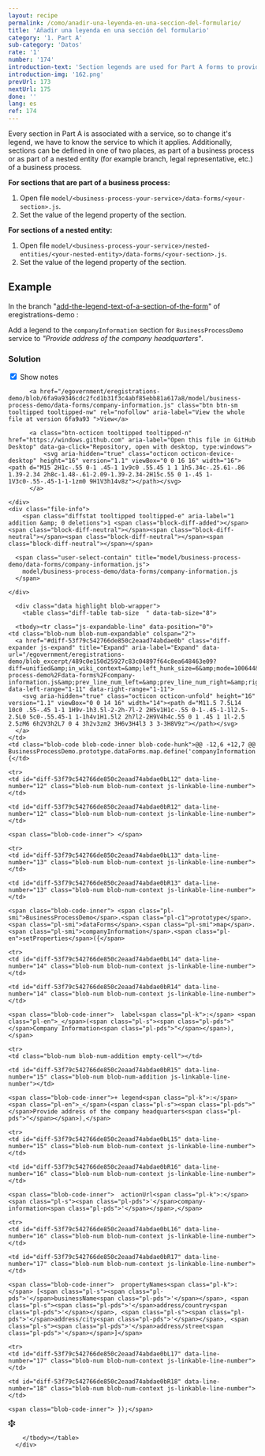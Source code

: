 ```yaml
---
layout: recipe
permalink: /como/anadir-una-leyenda-en-una-seccion-del-formulario/
title: 'Añadir una leyenda en una sección del formulario'
category: '1. Part A'
sub-category: 'Datos'
rate: '1'
number: '174'
introduction-text: 'Section legends are used for Part A forms to provide additional explanation for the user.'
introduction-img: '162.png'
prevUrl: 173
nextUrl: 175
done: ''
lang: es
ref: 174
---
```


Every section in Part A is associated with a service, so to change it's legend, we have to know the service to which it applies. Additionally, sections can be defined in one of two places, as part of a business process or as part of a nested entity (for example branch, legal representative, etc.) of a business process.

**For sections that are part of a business process:**

1. Open file `model/<business-process-your-service>/data-forms/<your-section>.js`.
2. Set the value of the legend property of the section.

**For sections of a nested entity:**

1. Open file `model/<business-process-your-service>/nested-entities/<your-nested-entity>/data-forms/<your-section>.js`.
2. Set the value of the legend property of the section.

## Example

In the branch "[add-the-legend-text-of-a-section-of-the-form](https://github.com/egovernment/eregistrations-demo/tree/add-the-legend-text-of-a-section-of-the-form)" of eregistrations-demo :

Add a legend to the `companyInformation` section for `BusinessProcessDemo` service to *"Provide address of the company headquarters"*.

### Solution

<div id="files" class="diff-view " onclick="window.open('https://github.com/egovernment/eregistrations-demo/compare/add-the-legend-text-of-a-section-of-the-form...add-the-legend-text-of-a-section-of-the-form-solution#files')">

<a name="diff-53f79c542766de850c2eaad74abdae0b"></a>
<div id="diff-0" class="file js-details-container




             show-inline-notes
           ">
  <div class="file-header" data-path="model/business-process-demo/data-forms/company-information.js">
    <div class="file-actions">
        <span class="show-file-notes">
          <label>
            <input checked="checked" class="js-toggle-file-notes" type="checkbox">
            Show notes
          </label>
        </span>

          <a href="/egovernment/eregistrations-demo/blob/6fa9a9346cdc2fcd1b31f3c4abf85ebb81a617a8/model/business-process-demo/data-forms/company-information.js" class="btn btn-sm tooltipped tooltipped-nw" rel="nofollow" aria-label="View the whole file at version 6fa9a93 ">View</a>

          <a class="btn-octicon tooltipped tooltipped-n" href="https://windows.github.com" aria-label="Open this file in GitHub Desktop" data-ga-click="Repository, open with desktop, type:windows">
              <svg aria-hidden="true" class="octicon octicon-device-desktop" height="16" version="1.1" viewBox="0 0 16 16" width="16"><path d="M15 2H1c-.55 0-1 .45-1 1v9c0 .55.45 1 1 1h5.34c-.25.61-.86 1.39-2.34 2h8c-1.48-.61-2.09-1.39-2.34-2H15c.55 0 1-.45 1-1V3c0-.55-.45-1-1-1zm0 9H1V3h14v8z"></path></svg>
          </a>

    </div>
    <div class="file-info">
        <span class="diffstat tooltipped tooltipped-e" aria-label="1 addition &amp; 0 deletions">1 <span class="block-diff-added"></span><span class="block-diff-neutral"></span><span class="block-diff-neutral"></span><span class="block-diff-neutral"></span><span class="block-diff-neutral"></span></span>

      <span class="user-select-contain" title="model/business-process-demo/data-forms/company-information.js">
        model/business-process-demo/data-forms/company-information.js
      </span>

    </div>
  </div>

      <div class="data highlight blob-wrapper">
        <table class="diff-table tab-size  " data-tab-size="8">

      <tbody><tr class="js-expandable-line" data-position="0">
    <td class="blob-num blob-num-expandable" colspan="2">
      <a href="#diff-53f79c542766de850c2eaad74abdae0b" class="diff-expander js-expand" title="Expand" aria-label="Expand" data-url="/egovernment/eregistrations-demo/blob_excerpt/489c0e150d25927c83c04897f64c8ea648463e09?diff=unified&amp;in_wiki_context=&amp;left_hunk_size=6&amp;mode=100644&amp;next_line_num_left=12&amp;next_line_num_right=12&amp;path=model%2Fbusiness-process-demo%2Fdata-forms%2Fcompany-information.js&amp;prev_line_num_left=&amp;prev_line_num_right=&amp;right_hunk_size=7" data-left-range="1-11" data-right-range="1-11">
        <svg aria-hidden="true" class="octicon octicon-unfold" height="16" version="1.1" viewBox="0 0 14 16" width="14"><path d="M11.5 7.5L14 10c0 .55-.45 1-1 1H9v-1h3.5l-2-2h-7l-2 2H5v1H1c-.55 0-1-.45-1-1l2.5-2.5L0 5c0-.55.45-1 1-1h4v1H1.5l2 2h7l2-2H9V4h4c.55 0 1 .45 1 1l-2.5 2.5zM6 6h2V3h2L7 0 4 3h2v3zm2 3H6v3H4l3 3 3-3H8V9z"></path></svg>
      </a>
    </td>
    <td class="blob-code blob-code-inner blob-code-hunk">@@ -12,6 +12,7 @@ BusinessProcessDemo.prototype.dataForms.map.define('companyInformation', {</td>
  </tr>

    <tr>
    <td id="diff-53f79c542766de850c2eaad74abdae0bL12" data-line-number="12" class="blob-num blob-num-context js-linkable-line-number"></td>

    <td id="diff-53f79c542766de850c2eaad74abdae0bR12" data-line-number="12" class="blob-num blob-num-context js-linkable-line-number"></td>

  <td class="blob-code blob-code-context">

    <span class="blob-code-inner"> </span>

  </td>
</tr>


    <tr>
    <td id="diff-53f79c542766de850c2eaad74abdae0bL13" data-line-number="13" class="blob-num blob-num-context js-linkable-line-number"></td>

    <td id="diff-53f79c542766de850c2eaad74abdae0bR13" data-line-number="13" class="blob-num blob-num-context js-linkable-line-number"></td>

  <td class="blob-code blob-code-context">

    <span class="blob-code-inner"> <span class="pl-smi">BusinessProcessDemo</span>.<span class="pl-c1">prototype</span>.<span class="pl-smi">dataForms</span>.<span class="pl-smi">map</span>.<span class="pl-smi">companyInformation</span>.<span class="pl-en">setProperties</span>({</span>

  </td>
</tr>


    <tr>
    <td id="diff-53f79c542766de850c2eaad74abdae0bL14" data-line-number="14" class="blob-num blob-num-context js-linkable-line-number"></td>

    <td id="diff-53f79c542766de850c2eaad74abdae0bR14" data-line-number="14" class="blob-num blob-num-context js-linkable-line-number"></td>

  <td class="blob-code blob-code-context">

    <span class="blob-code-inner">  label<span class="pl-k">:</span> <span class="pl-en">_</span>(<span class="pl-s"><span class="pl-pds">"</span>Company Information<span class="pl-pds">"</span></span>),</span>

  </td>
</tr>


    <tr>
    <td class="blob-num blob-num-addition empty-cell"></td>

    <td id="diff-53f79c542766de850c2eaad74abdae0bR15" data-line-number="15" class="blob-num blob-num-addition js-linkable-line-number"></td>

  <td class="blob-code blob-code-addition">

    <span class="blob-code-inner">+ legend<span class="pl-k">:</span> <span class="pl-en">_</span>(<span class="pl-s"><span class="pl-pds">"</span>Provide address of the company headquarters<span class="pl-pds">"</span></span>),</span>

  </td>
</tr>


    <tr>
    <td id="diff-53f79c542766de850c2eaad74abdae0bL15" data-line-number="15" class="blob-num blob-num-context js-linkable-line-number"></td>

    <td id="diff-53f79c542766de850c2eaad74abdae0bR16" data-line-number="16" class="blob-num blob-num-context js-linkable-line-number"></td>

  <td class="blob-code blob-code-context">

    <span class="blob-code-inner">  actionUrl<span class="pl-k">:</span> <span class="pl-s"><span class="pl-pds">'</span>company-information<span class="pl-pds">'</span></span>,</span>

  </td>
</tr>


    <tr>
    <td id="diff-53f79c542766de850c2eaad74abdae0bL16" data-line-number="16" class="blob-num blob-num-context js-linkable-line-number"></td>

    <td id="diff-53f79c542766de850c2eaad74abdae0bR17" data-line-number="17" class="blob-num blob-num-context js-linkable-line-number"></td>

  <td class="blob-code blob-code-context">

    <span class="blob-code-inner">  propertyNames<span class="pl-k">:</span> [<span class="pl-s"><span class="pl-pds">'</span>businessName<span class="pl-pds">'</span></span>, <span class="pl-s"><span class="pl-pds">'</span>address/country<span class="pl-pds">'</span></span>, <span class="pl-s"><span class="pl-pds">'</span>address/city<span class="pl-pds">'</span></span>, <span class="pl-s"><span class="pl-pds">'</span>address/street<span class="pl-pds">'</span></span>]</span>

  </td>
</tr>


    <tr>
    <td id="diff-53f79c542766de850c2eaad74abdae0bL17" data-line-number="17" class="blob-num blob-num-context js-linkable-line-number"></td>

    <td id="diff-53f79c542766de850c2eaad74abdae0bR18" data-line-number="18" class="blob-num blob-num-context js-linkable-line-number"></td>

  <td class="blob-code blob-code-context">

    <span class="blob-code-inner"> });</span>

  </td>
</tr>


  <tr class="js-expandable-line">
   <td class="blob-num blob-num-expandable" colspan="2">
     <a href="#diff-53f79c542766de850c2eaad74abdae0b" class="diff-expander js-expand" title="Expand" aria-label="Expand" data-url="/egovernment/eregistrations-demo/blob_excerpt/489c0e150d25927c83c04897f64c8ea648463e09?diff=unified&amp;in_wiki_context=&amp;mode=100644&amp;path=model%2Fbusiness-process-demo%2Fdata-forms%2Fcompany-information.js&amp;prev_line_num_left=17&amp;prev_line_num_right=18" data-left-range="18-20" data-right-range="19-20">
       <svg aria-hidden="true" class="octicon octicon-unfold" height="16" version="1.1" viewBox="0 0 14 16" width="14"><path d="M11.5 7.5L14 10c0 .55-.45 1-1 1H9v-1h3.5l-2-2h-7l-2 2H5v1H1c-.55 0-1-.45-1-1l2.5-2.5L0 5c0-.55.45-1 1-1h4v1H1.5l2 2h7l2-2H9V4h4c.55 0 1 .45 1 1l-2.5 2.5zM6 6h2V3h2L7 0 4 3h2v3zm2 3H6v3H4l3 3 3-3H8V9z"></path></svg>
     </a>
   </td>
   <td class="blob-code blob-code-expandable"></td>
  </tr>

        </tbody></table>
      </div>
</div>

</div>
